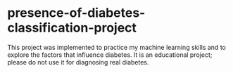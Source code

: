 # presence-of-diabetes-classification-project
This project was implemented to practice my machine learning skills and to explore the factors that influence diabetes. It is an educational project; please do not use it for diagnosing real diabetes.
